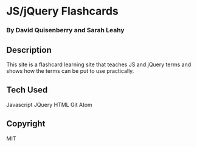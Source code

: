 # JS/jQuery Flashcards
### By David Quisenberry and Sarah Leahy
## Description
This site is a flashcard learning site that teaches JS and jQuery terms and shows how the terms can be put to use practically.
## Tech Used
Javascript
JQuery
HTML
Git
Atom
## Copyright
MIT

